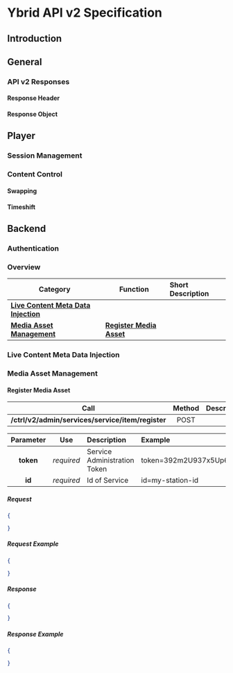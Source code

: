 # Ybrid API v2 Specification

## Introduction

## General

### API v2 Responses

#### Response Header

#### Response Object 

## Player

### Session Management

### Content Control

#### Swapping

#### Timeshift

## Backend

### Authentication

### Overview

Category | Function | Short Description
-------- | ---- | :----------------
[**Live Content Meta Data Injection**](#live-content-meta-data-injection) | | 
[**Media Asset Management**](#media-asset-management) | [**Register Media Asset**](#register-media-asset) | 

### Live Content Meta Data Injection

### Media Asset Management

#### Register Media Asset

Call | Method | Description
------------- | :-------------: | :-------------:
**/ctrl/v2/admin/services/service/item/register** | POST | 
  
Parameter | Use | Description | Example
:-------------: | :-------------: | :------------- | :------------- 
**token** | *required* | Service Administration Token | token=392m2U937x5Up6VUhVG79gw8ynz7337w
**id** | *required* | Id of Service | id=my-station-id

##### Request
```json
{

}
```
##### Request Example
```json
{

}
```
##### Response
```json
{

}
```
##### Response Example
```json
{

}
```



